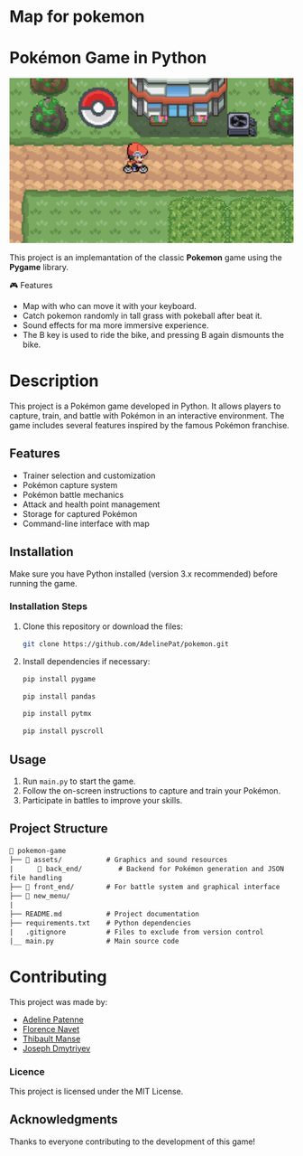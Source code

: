 # Map for pokemon

# Pokémon Game in Python

![preview main](gameplay.jpg)

This project is an implemantation of the classic
**Pokemon** game using the **Pygame** library.

🎮 Features

- Map with who can move it with your keyboard.
- Catch pokemon randomly in tall grass with pokeball after beat it.
- Sound effects for ma more immersive experience.
- The B key is used to ride the bike, and pressing B again dismounts the bike.

# Description

This project is a Pokémon game developed in Python. It allows players to capture, train, and battle with Pokémon in an interactive environment. The game includes several features inspired by the famous Pokémon franchise.

## Features

- Trainer selection and customization
- Pokémon capture system
- Pokémon battle mechanics
- Attack and health point management
- Storage for captured Pokémon
- Command-line interface with map

## Installation

Make sure you have Python installed (version 3.x recommended) before running the game.

### Installation Steps

1. Clone this repository or download the files:

   ```bash
   git clone https://github.com/AdelinePat/pokemon.git
   ```

2. Install dependencies if necessary:

   ```bash
   pip install pygame
   ```

   ```bash
   pip install pandas
   ```

   ```bash
   pip install pytmx
   ```

   ```bash
   pip install pyscroll
   ```

## Usage

1. Run `main.py` to start the game.
2. Follow the on-screen instructions to capture and train your Pokémon.
3. Participate in battles to improve your skills.

## Project Structure

```
📂 pokemon-game
├── 📁 assets/           # Graphics and sound resources
|      📁 back_end/         # Backend for Pokémon generation and JSON file handling
├── 📁 front_end/        # For battle system and graphical interface
├── 📁 new_menu/
|
├── README.md           # Project documentation
├── requirements.txt    # Python dependencies
|   .gitignore          # Files to exclude from version control
|__ main.py             # Main source code
```

# Contributing

This project was made by:

- [Adeline Patenne](https://github.com/AdelinePat/)
- [Florence Navet](https://github.com/florence-navet)
- [Thibault Manse](https://github.com/thibault-manse)
- [Joseph Dmytriyev ](https://github.com/joseph-Dmytrieyv)

### Licence

This project is licensed under the MIT License.

## Acknowledgments

Thanks to everyone contributing to the development of this game!
